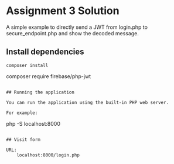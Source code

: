 # Assignment 3 Solution

A simple example to directly send a JWT from login.php to secure_endpoint.php and show the decoded message. 

## Install dependencies

```
composer install
```
composer require firebase/php-jwt
```

## Running the application

You can run the application using the built-in PHP web server.

For example:

```
php -S localhost:8000
```

## Visit form

URL:
    localhost:8000/login.php
